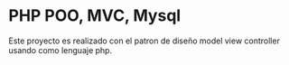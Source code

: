 # PHP POO, MVC, Mysql

Este proyecto es realizado con el patron de diseño model view controller usando como lenguaje php.
